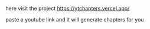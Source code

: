 here visit the project https://ytchapters.vercel.app/

paste a youtube link and it will generate chapters for you


